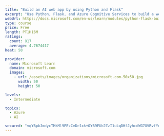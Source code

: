 ```yaml
---
title: "Build an AI web app by using Python and Flask"
excerpt: "Use Python, Flask, and Azure Cognitive Services to build a web app that incorporates AI"
webUrl: https://docs.microsoft.com/en-us/learn/modules/python-flask-build-ai-web-app/
type: course
price: Free
length: PT1H15M
ratings:
  count: 817
  average: 4.7674417
heat: 50

provider:
  name: Microsoft Learn
  domain: microsoft.com
  images:
    - url: /assets/images/organizations/microsoft.com-50x50.jpg
      width: 50
      height: 50

levels:
  - Intermediate

topics:
  - Azure
  - AI

secured: "vqY6pbJmdycTMkMl9FEzCvDe1xk+OY69FUh2ZzI1uLqDHfJyhcdWG7OVRvfYe1bkLtULA4YfsxOKYGJVyFNSWt3A4zn1BjjY7ZaygehwN3o2KVAnFVjmFKdgwTtoD8XVG37g5/LGlikB1tx18Suo2mvniMDsO0wP2MmT6CH56Ga/hCDYtNWFnN1FoiIxdQK0nQWFsl0Y337UxLgbo+LWf8bJAYiHfaugxbE5MU1jzRc9dRljSv5FLsl/lgWrQNiwYKJQn5AFn2Mj0v4QmwqSOMTB0w4yUdp6IojcUuS4qYwOXf129I+/8zTIdq7ArUaZ24nrT2Ngvn1lQg6D2VnMDZ82xD9B8EJQ08RmVQY+WjliHWwwuJAY7I2NQgCsN7Xr5x9ZJM7KXtuWHpPcllkkY7Vg+KpafneELFGds9rSiMg=;np7ihM5Ly45/uvQ0qHtjMw=="
---
```


